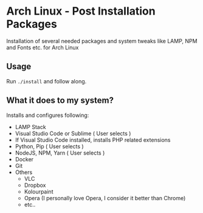 # Arch Linux - Post Installation Packages

Installation of several needed packages and system tweaks like LAMP, NPM and Fonts etc. for Arch Linux

## Usage

Run `./install` and follow along.

## What it does to my system?

Installs and configures following:

- LAMP Stack
- Visual Studio Code or Sublime ( User selects )
- If Visual Studio Code installed, installs PHP related extensions
- Python, Pip ( User selects )
- NodeJS, NPM, Yarn ( User selects )
- Docker
- Git
- Others
  - VLC
  - Dropbox
  - Kolourpaint
  - Opera (I personally love Opera, I consider it better than Chrome)
  - etc..

